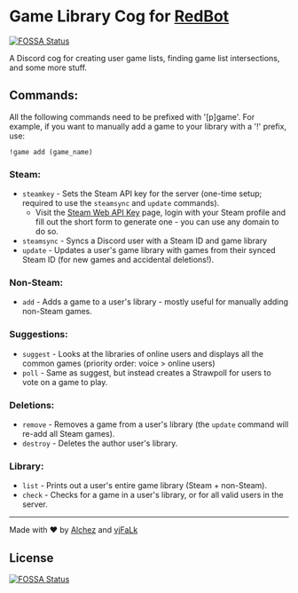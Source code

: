 # Game Library Cog for [RedBot](https://github.com/Cog-Creators/Red-DiscordBot)
[![FOSSA Status](https://app.fossa.io/api/projects/git%2Bgithub.com%2FAlchez%2FDiscord_Game_Library.svg?type=shield)](https://app.fossa.io/projects/git%2Bgithub.com%2FAlchez%2FDiscord_Game_Library?ref=badge_shield)

A Discord cog for creating user game lists, finding game list intersections, and some more stuff.

## Commands:
All the following commands need to be prefixed with '[p]game'. For example, if you want to manually add a game to your library with a '!' prefix, use:

    !game add (game_name)

### Steam:
* `steamkey` - Sets the Steam API key for the server (one-time setup; required to use the `steamsync` and `update` commands).
  * Visit the [Steam Web API Key](https://steamcommunity.com/dev/apikey) page, login with your Steam profile and fill out the short form to generate one - you can use any domain to do so.
* `steamsync` - Syncs a Discord user with a Steam ID and game library
* `update` - Updates a user's game library with games from their synced Steam ID (for new games and accidental deletions!).

### Non-Steam:
* `add` - Adds a game to a user's library - mostly useful for manually adding non-Steam games.

### Suggestions:
* `suggest` - Looks at the libraries of online users and displays all the common games (priority order: voice > online users)
* `poll` - Same as suggest, but instead creates a Strawpoll for users to vote on a game to play.

### Deletions:
* `remove` - Removes a game from a user's library (the `update` command will re-add all Steam games).
* `destroy` - Deletes the author user's library.

### Library:
* `list` - Prints out a user's entire game library (Steam + non-Steam).
* `check` - Checks for a game in a user's library, or for all valid users in the server.

---

Made with ♥ by [Alchez](https://github.com/Alchez) and [vjFaLk](https://github.com/vjFaLk)


## License
[![FOSSA Status](https://app.fossa.io/api/projects/git%2Bgithub.com%2FAlchez%2FDiscord_Game_Library.svg?type=large)](https://app.fossa.io/projects/git%2Bgithub.com%2FAlchez%2FDiscord_Game_Library?ref=badge_large)